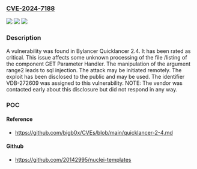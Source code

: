 ### [CVE-2024-7188](https://cve.mitre.org/cgi-bin/cvename.cgi?name=CVE-2024-7188)
![](https://img.shields.io/static/v1?label=Product&message=Quicklancer&color=blue)
![](https://img.shields.io/static/v1?label=Version&message=%3D%202.4%20&color=brighgreen)
![](https://img.shields.io/static/v1?label=Vulnerability&message=CWE-89%20SQL%20Injection&color=brighgreen)

### Description

A vulnerability was found in Bylancer Quicklancer 2.4. It has been rated as critical. This issue affects some unknown processing of the file /listing of the component GET Parameter Handler. The manipulation of the argument range2 leads to sql injection. The attack may be initiated remotely. The exploit has been disclosed to the public and may be used. The identifier VDB-272609 was assigned to this vulnerability. NOTE: The vendor was contacted early about this disclosure but did not respond in any way.

### POC

#### Reference
- https://github.com/bigb0x/CVEs/blob/main/quicklancer-2-4.md

#### Github
- https://github.com/20142995/nuclei-templates

